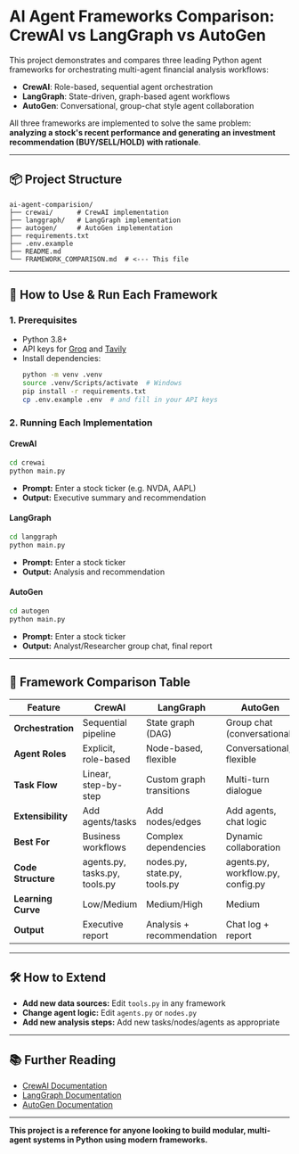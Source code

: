 # AI Agent Frameworks Comparison: CrewAI vs LangGraph vs AutoGen

This project demonstrates and compares three leading Python agent frameworks for orchestrating multi-agent financial analysis workflows:

- **CrewAI**: Role-based, sequential agent orchestration
- **LangGraph**: State-driven, graph-based agent workflows
- **AutoGen**: Conversational, group-chat style agent collaboration

All three frameworks are implemented to solve the same problem: **analyzing a stock's recent performance and generating an investment recommendation (BUY/SELL/HOLD) with rationale**.

---

## 📦 Project Structure

```
ai-agent-comparision/
├── crewai/      # CrewAI implementation
├── langgraph/   # LangGraph implementation
├── autogen/     # AutoGen implementation
├── requirements.txt
├── .env.example
├── README.md
└── FRAMEWORK_COMPARISON.md  # <--- This file
```

---

## 🚀 How to Use & Run Each Framework

### 1. Prerequisites
- Python 3.8+
- API keys for [Groq](https://console.groq.com/) and [Tavily](https://tavily.com/)
- Install dependencies:
  ```bash
  python -m venv .venv
  source .venv/Scripts/activate  # Windows
  pip install -r requirements.txt
  cp .env.example .env  # and fill in your API keys
  ```

### 2. Running Each Implementation

#### CrewAI
```bash
cd crewai
python main.py
```
- **Prompt:** Enter a stock ticker (e.g. NVDA, AAPL)
- **Output:** Executive summary and recommendation

#### LangGraph
```bash
cd langgraph
python main.py
```
- **Prompt:** Enter a stock ticker
- **Output:** Analysis and recommendation

#### AutoGen
```bash
cd autogen
python main.py
```
- **Prompt:** Enter a stock ticker
- **Output:** Analyst/Researcher group chat, final report

---

## 🧩 Framework Comparison Table

| Feature                | CrewAI                | LangGraph                | AutoGen                  |
|------------------------|----------------------|--------------------------|--------------------------|
| **Orchestration**      | Sequential pipeline  | State graph (DAG)        | Group chat (conversational) |
| **Agent Roles**        | Explicit, role-based | Node-based, flexible     | Conversational, flexible |
| **Task Flow**          | Linear, step-by-step | Custom graph transitions | Multi-turn dialogue      |
| **Extensibility**      | Add agents/tasks     | Add nodes/edges          | Add agents, chat logic   |
| **Best For**           | Business workflows   | Complex dependencies     | Dynamic collaboration    |
| **Code Structure**     | agents.py, tasks.py, tools.py | nodes.py, state.py, tools.py | agents.py, workflow.py, config.py |
| **Learning Curve**     | Low/Medium           | Medium/High              | Medium                   |
| **Output**             | Executive report     | Analysis + recommendation| Chat log + report        |


---

## 🛠️ How to Extend
- **Add new data sources:** Edit `tools.py` in any framework
- **Change agent logic:** Edit `agents.py` or `nodes.py`
- **Add new analysis steps:** Add new tasks/nodes/agents as appropriate

---

## 📚 Further Reading
- [CrewAI Documentation](https://docs.crewai.com/)
- [LangGraph Documentation](https://langchain-ai.github.io/langgraph/)
- [AutoGen Documentation](https://microsoft.github.io/autogen/)

---

**This project is a reference for anyone looking to build modular, multi-agent systems in Python using modern frameworks.**
